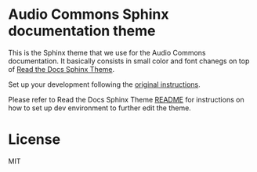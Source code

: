 # Audio Commons Sphinx documentation theme

This is the Sphinx theme that we use for the Audio Commons documentation.
It basically consists in small color and font chanegs on top of [Read the Docs Sphinx Theme](https://github.com/snide/sphinx_rtd_theme/blob/master/README.rst).

Set up your development following the [original instructions](https://github.com/snide/sphinx_rtd_theme/blob/master/README.rst#set-up-your-environment).

Please refer to Read the Docs Sphinx Theme [README](https://github.com/snide/sphinx_rtd_theme/blob/master/README.rst) for instructions on how to set up dev environment to further edit the theme.

# License
MIT
